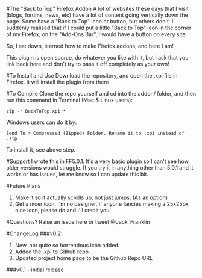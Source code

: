 #The "Back to Top" Firefox Addon
A lot of websites these days that I visit (blogs, forums, news, etc) have a lot of content going vertically down the page. Some have a "Back to Top" icon or button, but others don't. I suddenly realised that if I could put a little "Back to Top" icon in the corner of my Firefox, on the "Add-Ons Bar", I would have a button on every site.

So, I sat down, learned how to make Firefox addons, and here I am!

This plugin is open source, do whatever you like with it, but I ask that you link back here and don't try to pass it off completely as your own!

#To Install and Use
Download the repository, and open the .xpi file in Firefox. It will install the plugin from there

#To Compile
Clone the repo yourself and cd into the addon/ folder, and then run this command in Terminal (Mac & Linux users):

    zip -r BackToTop.xpi *

Windows users can do it by:

    Send To > Compressed (Zipped) Folder. Rename it to .xpi instead of .zip

To install it, see above step.

#Support
I wrote this in FF5.0.1. It's a very basic plugin so I can't see how older versions would struggle. If you try it in anything other than 5.0.1 and it works or has issues, let me know so I can update this bit.

#Future Plans
1. Make it so it actually scrolls up, not just jumps. (As an option)
2. Get a nicer icon. I'm no designer, if anyone fancies making a 25x25px nice icon, please do and I'll credit you!

#Questions?
Raise an issue here or tweet @Jack_Franklin

#ChangeLog
###v0.2:
1. New, not quite so horrendous icon added.
2. Added the .xpi to Github repo
3. Updated project home page to be the Github Repo URL

###v0.1 - initial release
